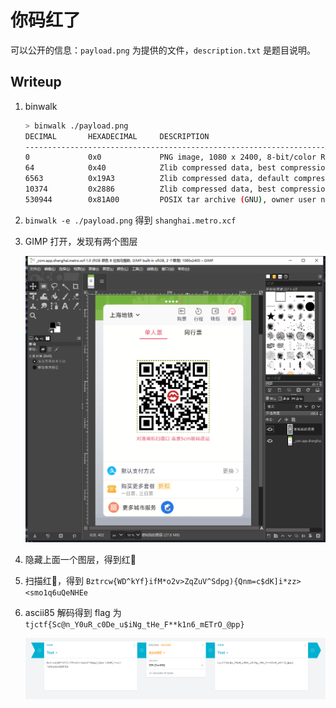 # 你码红了

可以公开的信息：`payload.png` 为提供的文件，`description.txt` 是题目说明。

## Writeup

1. binwalk

    ```bash
    > binwalk ./payload.png
    DECIMAL       HEXADECIMAL     DESCRIPTION
    --------------------------------------------------------------------------------
    0             0x0             PNG image, 1080 x 2400, 8-bit/color RGBA, non-interlaced
    64            0x40            Zlib compressed data, best compression
    6563          0x19A3          Zlib compressed data, default compression
    10374         0x2886          Zlib compressed data, best compression
    530944        0x81A00         POSIX tar archive (GNU), owner user name: ".shanghai.metro.xcf"
    ```

2. `binwalk -e ./payload.png` 得到 `shanghai.metro.xcf`

3. GIMP 打开，发现有两个图层

    ![](./img/gimp.png)

4. 隐藏上面一个图层，得到红🐎

5. 扫描红🐎，得到 `Bztrcw{WD^kYf}ifM*o2v>ZqZuV^Sdpg){Qnm=c$dK]i*zz><smo1q6uQeNHEe`

6. ascii85 解码得到 flag 为 `tjctf{Sc@n_Y0uR_c0De_u$iNg_tHe_F**k1n6_mETrO_@pp}`

    ![](./img/ascii85.png)